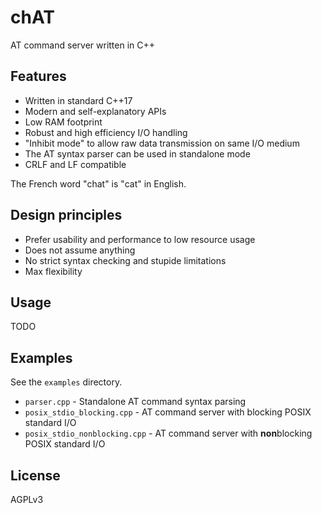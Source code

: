 # chAT

AT command server written in C++

## Features
- Written in standard C++17
- Modern and self-explanatory APIs
- Low RAM footprint
- Robust and high efficiency I/O handling
- "Inhibit mode" to allow raw data transmission on same I/O medium
- The AT syntax parser can be used in standalone mode
- CRLF and LF compatible

The French word "chat" is "cat" in English.

## Design principles
- Prefer usability and performance to low resource usage 
- Does not assume anything
- No strict syntax checking and stupide limitations
- Max flexibility

## Usage
TODO

## Examples
See the `examples` directory.

- `parser.cpp` - Standalone AT command syntax parsing
- `posix_stdio_blocking.cpp` - AT command server with blocking POSIX standard I/O
- `posix_stdio_nonblocking.cpp` - AT command server with **non**blocking POSIX standard I/O

## License
AGPLv3
